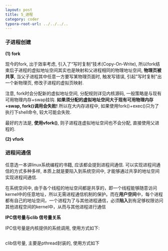 ```yaml
---
layout: post
title: 5_进程
category: coder
typora-root-url: ../../../..
---
```






### 子进程创建

**(1) fork**

现今的fork, 出于效率考虑, 引入了“写时复制“技术(Copy-On-Write), 所以fork结束后子进程的虚拟地址空间其实也是映射和父进程相同的物理地址空间, **物理页被共享**, 当父子进程其中任意一方要写某物理页面时, 触发写错误, 引起"写时复制"出一个新物理页, 修改子进程的虚拟页映射.

注意, fork时会分配新的虚拟地址空间, 分配规则详见内核源码, 一般策略是与现有可用物理内存+swap挂钩. **如果须分配的虚拟地址空间大于现有可用物理内存+swap, fork()调用会失败!** 所以在大内存进程中, 如果使用fork()+exec()只为了执行下shell命令, 较大可能会失败.

最好的方法是, **使用vfork()**, 则子进程连虚拟地址空间也不会分配, 直接使用父进程的. 

**(2) vfork**



### 进程间通信

任意选一本讲linux系统编程的书籍, 应该都会提到进程间通信. 可以实现进程间通信的方式多种多样, 本质上就是要陷入到系统空间中, 才能够通过共享的地址空间实现进程间通信. 

在系统空间中, 由于各个线程的地址空间都是共享的，即一个线程能够随意访问kernel中的任意地址，所以无需进程通信机制的保护。而在**用户空间**中，每个进程都有自己的地址空间，一个进程为了与其他进程通信，必须**陷入**到有足够权限访问其他进程空间的kernel中，从而与其他进程进行通信



**IPC信号量与clib 信号量关系**

IPC信号量是内核提供的系统调用, 使用方式如下:

```

```

clib信号量, 主要是pthread封装的, 使用方式如下


